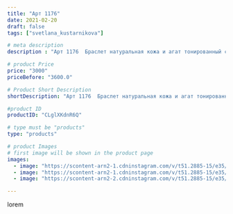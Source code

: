 ```yaml
---
title: "Арт 1176"
date: 2021-02-20
draft: false
tags: ["svetlana_kustarnikova"]

# meta description
description : "Арт 1176  Браслет натуральная кожа и агат тонированный с природными прожилками . Кожа двух цветов."

# product Price
price: "3000"
priceBefore: "3600.0"

# Product Short Description
shortDescription: "Арт 1176  Браслет натуральная кожа и агат тонированный с природными прожилками . Кожа двух цветов."

#product ID
productID: "CLglXKdnR6Q"

# type must be "products"
type: "products"

# product Images
# first image will be shown in the product page
images:
  - image: "https://scontent-arn2-1.cdninstagram.com/v/t51.2885-15/e35/151708275_771472863573423_7983677708889903813_n.jpg?se=7&tp=1&_nc_ht=scontent-arn2-1.cdninstagram.com&_nc_cat=103&_nc_ohc=2dfyKJTxfM0AX-1LBRA&ccb=7-4&oh=d08522ad01b799e7fa7c4b6c27cab9ad&oe=60845F78&ig_cache_key=MjUxMzE3MjkwNzI5NzY3OTUyNA%3D%3D.2-ccb7-4"
  - image: "https://scontent-arn2-1.cdninstagram.com/v/t51.2885-15/e35/152820068_3646599392056609_8705247579709384611_n.jpg?se=7&tp=1&_nc_ht=scontent-arn2-1.cdninstagram.com&_nc_cat=101&_nc_ohc=6LpQnTKCjz4AX_l6j26&ccb=7-4&oh=4f1891620e54428202bbebf1c4b529cb&oe=6083BE96&ig_cache_key=MjUxMzE3MjkwNzMwNjAwNTgwNA%3D%3D.2-ccb7-4"
  - image: "https://scontent-arn2-2.cdninstagram.com/v/t51.2885-15/e35/151436839_150452126815028_5513557034553639602_n.jpg?se=8&tp=1&_nc_ht=scontent-arn2-2.cdninstagram.com&_nc_cat=108&_nc_ohc=MqtmseUwIr0AX9JuAua&ccb=7-4&oh=0da00bca82025e03aef0387fc914b40d&oe=60841819&ig_cache_key=MjUxMzE3MjkwNzQxNTI2NjIwMA%3D%3D.2-ccb7-4"

---
```

lorem

